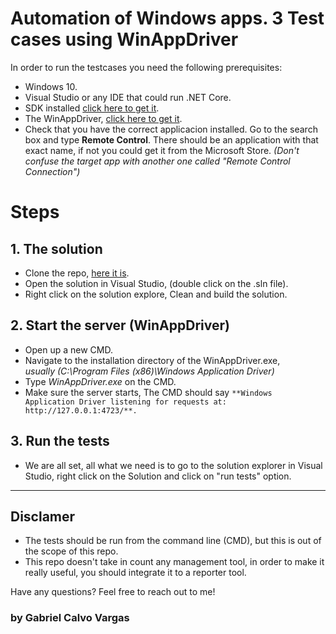 # Automation of Windows apps. 3 Test cases using WinAppDriver

In order to run the testcases you need the following prerequisites:

* Windows 10.
* Visual Studio or any IDE that could run .NET Core.
* SDK installed [click here to get it](https://developer.microsoft.com/en-us/windows/downloads/windows-10-sdk/).
* The WinAppDriver, [click here to get it](https://github.com/Microsoft/WinAppDriver/releases).
* Check that you have the correct applicacion installed. Go to the search box and type **Remote Control**. There should be an application with that exact name, if not you could get it from the Microsoft Store. *(Don't confuse the target app with another one called "Remote Control Connection")*


# Steps
## 1. The solution
- Clone the repo, [here it is](https://github.com/gcalvoCR/remote-desktop-winappdriver).
- Open the solution in Visual Studio, (double click on the .sln file).
- Right click on the solution explore, Clean and build the solution.


## 2. Start the server (WinAppDriver)

- Open up a new CMD.
- Navigate to the installation directory of the WinAppDriver.exe,  
    *usually (C:\Program Files (x86)\Windows Application Driver)* 
- Type *WinAppDriver.exe* on the CMD.
- Make sure the server starts, The CMD should say `**Windows Application Driver listening for requests at: http://127.0.0.1:4723/**.`


## 3. Run the tests

- We are all set, all what we need is to go to the solution explorer in Visual Studio, right click on the Solution and click on "run tests" option.

***

## Disclamer

- The tests should be run from the command line (CMD), but this is out of the scope of this repo.
- This repo doesn't take in count any management tool, in order to make it really useful, you should integrate it to a reporter tool.

Have any questions? Feel free to reach out to me!


### by Gabriel Calvo Vargas


